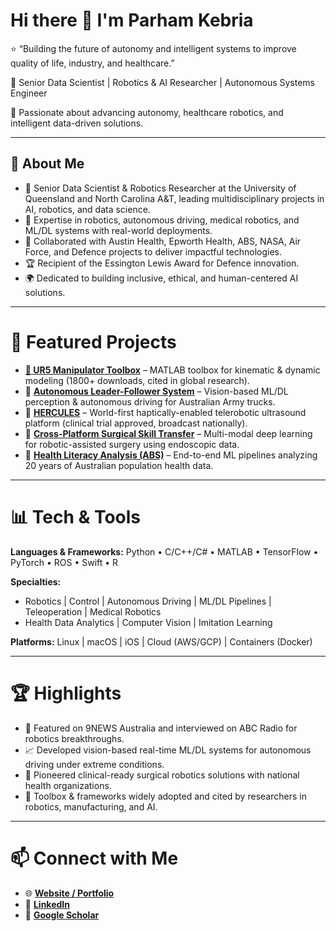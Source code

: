 # Hi there 👋 I'm Parham Kebria
⭐️ “Building the future of autonomy and intelligent systems to improve quality of life, industry, and healthcare.”

<!--
**parhamkebria/parhamkebria** is a ✨ _special_ ✨ repository because its `README.md` (this file) appears on your GitHub profile.

Here are some ideas to get you started:

- 🔭 I’m currently working on ...
- 🌱 I’m currently learning ...
- 👯 I’m looking to collaborate on ...
- 🤔 I’m looking for help with ...
- 💬 Ask me about ...
- 📫 How to reach me: ...
- 😄 Pronouns: ...
- ⚡ Fun fact: ...
-->

🎯 Senior Data Scientist | Robotics & AI Researcher | Autonomous Systems Engineer

🚀 Passionate about advancing autonomy, healthcare robotics, and intelligent data-driven solutions.

---

## 🌟 About Me

- 🔬 Senior Data Scientist & Robotics Researcher at the University of Queensland and North Carolina A&T, leading multidisciplinary projects in AI, robotics, and data science.
- 🤖 Expertise in robotics, autonomous driving, medical robotics, and ML/DL systems with real-world deployments.
- 🔭 Collaborated with Austin Health, Epworth Health, ABS, NASA, Air Force, and Defence projects to deliver impactful technologies.
- 🏆 Recipient of the Essington Lewis Award for Defence innovation.
- 🌍 Dedicated to building inclusive, ethical, and human-centered AI solutions.

--- 

# 🚀 Featured Projects

- [**🔹 UR5 Manipulator Toolbox**](#) – MATLAB toolbox for kinematic & dynamic modeling (1800+ downloads, cited in global research).
- 🔹 [**Autonomous Leader-Follower System**](#) – Vision-based ML/DL perception & autonomous driving for Australian Army trucks.
- 🔹 [**HERCULES**](#) – World-first haptically-enabled telerobotic ultrasound platform (clinical trial approved, broadcast nationally).
- 🔹 [**Cross-Platform Surgical Skill Transfer**](#) – Multi-modal deep learning for robotic-assisted surgery using endoscopic data.
- 🔹 [**Health Literacy Analysis (ABS)**](#) – End-to-end ML pipelines analyzing 20 years of Australian population health data.

---

# 📊 Tech & Tools

**Languages & Frameworks:**
Python • C/C++/C# • MATLAB • TensorFlow • PyTorch • ROS • Swift • R

**Specialties:**
- Robotics | Control | Autonomous Driving | ML/DL Pipelines | Teleoperation | Medical Robotics
- Health Data Analytics | Computer Vision | Imitation Learning

**Platforms:**
Linux | macOS | iOS | Cloud (AWS/GCP) | Containers (Docker)

---

# 🏆 Highlights
- 🎥 Featured on 9NEWS Australia and interviewed on ABC Radio for robotics breakthroughs.
- 📈 Developed vision-based real-time ML/DL systems for autonomous driving under extreme conditions.
- 🏥 Pioneered clinical-ready surgical robotics solutions with national health organizations.
- 📖 Toolbox & frameworks widely adopted and cited by researchers in robotics, manufacturing, and AI.

---

# 📫 Connect with Me
- 🌐 [**Website / Portfolio**](https://parhamkebria.com/)
- 💼 [**LinkedIn**](www.linkedin.com/in/parhamkebria)
- 📖 [**Google Scholar**](https://scholar.google.com/citations?user=J18BkakAAAAJ&hl=en)
